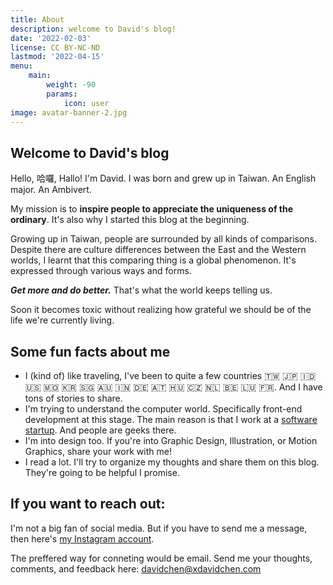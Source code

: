 ```yaml
---
title: About
description: welcome to David's blog!
date: '2022-02-03'
license: CC BY-NC-ND
lastmod: '2022-04-15'
menu:
    main: 
        weight: -90
        params:
            icon: user
image: avatar-banner-2.jpg
---
```


## Welcome to David's blog

Hello, 哈囉, Hallo! I'm David. I was born and grew up in Taiwan. An English major. An Ambivert.

My mission is to **inspire people to appreciate the uniqueness of the ordinary**. It's also why I started this blog at the beginning.

Growing up in Taiwan, people are surrounded by all kinds of comparisons. Despite there are culture differences between the East and the Western worlds, I learnt that this comparing thing is a global phenomenon. It's expressed through various ways and forms.

***Get more and do better.*** That's what the world keeps telling us.

Soon it becomes toxic without realizing how grateful we should be of the life we're currently living.

## Some fun facts about me
- I (kind of) like traveling, I've been to quite a few countries 🇹🇼 🇯🇵 🇮🇩 🇺🇸 🇲🇴 🇰🇷 🇸🇬 🇦🇺 🇮🇳 🇩🇪 🇦🇹 🇭🇺 🇨🇿 🇳🇱 🇧🇪 🇱🇺 🇫🇷. And I have tons of stories to share.
- I'm trying to understand the computer world. Specifically front-end development at this stage. The main reason is that I work at a [software startup](https://giftpack.ai/). And people are geeks there.
- I'm into design too. If you're into Graphic Design, Illustration, or Motion Graphics, share your work with me!
- I read a lot. I'll try to organize my thoughts and share them on this blog. They're going to be helpful I promise.

## If you want to reach out:

I'm not a big fan of social media. But if you have to send me a message, then here's [my Instagram account](https://www.instagram.com/x_david_chen/). 

The preffered way for conneting would be email. Send me your thoughts, comments, and feedback here: [davidchen@xdavidchen.com](mailto:davidchen@xdavidchen.com)